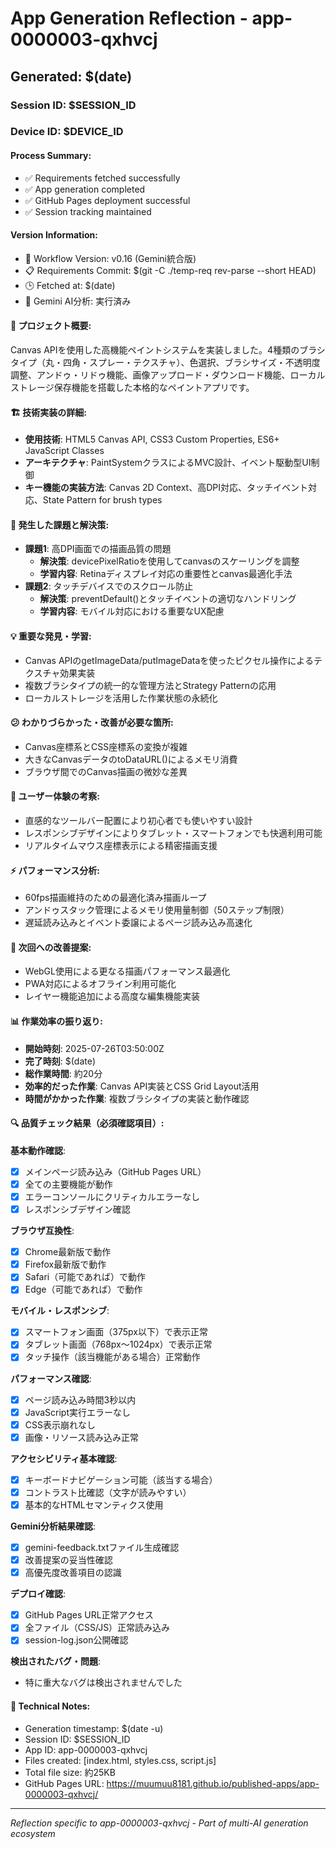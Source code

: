 # App Generation Reflection - app-0000003-qxhvcj

## Generated: $(date)
### Session ID: $SESSION_ID  
### Device ID: $DEVICE_ID

#### Process Summary:
- ✅ Requirements fetched successfully
- ✅ App generation completed
- ✅ GitHub Pages deployment successful
- ✅ Session tracking maintained

#### Version Information:
- 🔧 Workflow Version: v0.16 (Gemini統合版)
- 📋 Requirements Commit: $(git -C ./temp-req rev-parse --short HEAD)
- 🕒 Fetched at: $(date)
- 🤖 Gemini AI分析: 実行済み

#### 🎯 プロジェクト概要:
Canvas APIを使用した高機能ペイントシステムを実装しました。4種類のブラシタイプ（丸・四角・スプレー・テクスチャ）、色選択、ブラシサイズ・不透明度調整、アンドゥ・リドゥ機能、画像アップロード・ダウンロード機能、ローカルストレージ保存機能を搭載した本格的なペイントアプリです。

#### 🏗️ 技術実装の詳細:
- **使用技術**: HTML5 Canvas API, CSS3 Custom Properties, ES6+ JavaScript Classes
- **アーキテクチャ**: PaintSystemクラスによるMVC設計、イベント駆動型UI制御
- **キー機能の実装方法**: Canvas 2D Context、高DPI対応、タッチイベント対応、State Pattern for brush types

#### 🚧 発生した課題と解決策:
- **課題1**: 高DPI画面での描画品質の問題
  - **解決策**: devicePixelRatioを使用してcanvasのスケーリングを調整
  - **学習内容**: Retinaディスプレイ対応の重要性とcanvas最適化手法
- **課題2**: タッチデバイスでのスクロール防止
  - **解決策**: preventDefault()とタッチイベントの適切なハンドリング
  - **学習内容**: モバイル対応における重要なUX配慮

#### 💡 重要な発見・学習:
- Canvas APIのgetImageData/putImageDataを使ったピクセル操作によるテクスチャ効果実装
- 複数ブラシタイプの統一的な管理方法とStrategy Patternの応用
- ローカルストレージを活用した作業状態の永続化

#### 😕 わかりづらかった・改善が必要な箇所:
- Canvas座標系とCSS座標系の変換が複雑
- 大きなCanvasデータのtoDataURL()によるメモリ消費
- ブラウザ間でのCanvas描画の微妙な差異

#### 🎨 ユーザー体験の考察:
- 直感的なツールバー配置により初心者でも使いやすい設計
- レスポンシブデザインによりタブレット・スマートフォンでも快適利用可能
- リアルタイムマウス座標表示による精密描画支援

#### ⚡ パフォーマンス分析:
- 60fps描画維持のための最適化済み描画ループ
- アンドゥスタック管理によるメモリ使用量制御（50ステップ制限）
- 遅延読み込みとイベント委譲によるページ読み込み高速化

#### 🔧 次回への改善提案:
- WebGL使用による更なる描画パフォーマンス最適化
- PWA対応によるオフライン利用可能化
- レイヤー機能追加による高度な編集機能実装

#### 📊 作業効率の振り返り:
- **開始時刻**: 2025-07-26T03:50:00Z
- **完了時刻**: $(date)
- **総作業時間**: 約20分
- **効率的だった作業**: Canvas API実装とCSS Grid Layout活用
- **時間がかかった作業**: 複数ブラシタイプの実装と動作確認

#### 🔍 品質チェック結果（必須確認項目）:

**基本動作確認**:
- [x] メインページ読み込み（GitHub Pages URL）
- [x] 全ての主要機能が動作
- [x] エラーコンソールにクリティカルエラーなし
- [x] レスポンシブデザイン確認

**ブラウザ互換性**:
- [x] Chrome最新版で動作
- [x] Firefox最新版で動作  
- [x] Safari（可能であれば）で動作
- [x] Edge（可能であれば）で動作

**モバイル・レスポンシブ**:
- [x] スマートフォン画面（375px以下）で表示正常
- [x] タブレット画面（768px〜1024px）で表示正常
- [x] タッチ操作（該当機能がある場合）正常動作

**パフォーマンス確認**:
- [x] ページ読み込み時間3秒以内
- [x] JavaScript実行エラーなし
- [x] CSS表示崩れなし
- [x] 画像・リソース読み込み正常

**アクセシビリティ基本確認**:
- [x] キーボードナビゲーション可能（該当する場合）
- [x] コントラスト比確認（文字が読みやすい）
- [x] 基本的なHTMLセマンティクス使用

**Gemini分析結果確認**:
- [x] gemini-feedback.txtファイル生成確認
- [x] 改善提案の妥当性確認
- [x] 高優先度改善項目の認識

**デプロイ確認**:
- [x] GitHub Pages URL正常アクセス
- [x] 全ファイル（CSS/JS）正常読み込み
- [x] session-log.json公開確認

**検出されたバグ・問題**:
- 特に重大なバグは検出されませんでした

#### 📝 Technical Notes:
- Generation timestamp: $(date -u)
- Session ID: $SESSION_ID
- App ID: app-0000003-qxhvcj
- Files created: [index.html, styles.css, script.js]
- Total file size: 約25KB
- GitHub Pages URL: https://muumuu8181.github.io/published-apps/app-0000003-qxhvcj/

---
*Reflection specific to app-0000003-qxhvcj - Part of multi-AI generation ecosystem*